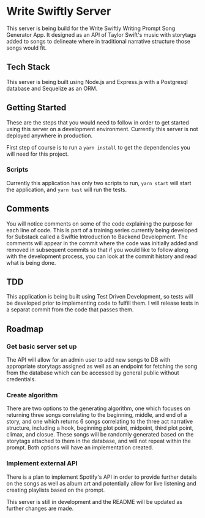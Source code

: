 # Write Swiftly Server

This server is being build for the Write Swiftly Writing Prompt Song Generator App. It designed as an API of Taylor Swift's music with storytags added to songs to delineate where in traditional narrative structure those songs would fit.

## Tech Stack

This server is being built using Node.js and Express.js with a Postgresql database and Sequelize as an ORM.

## Getting Started

These are the steps that you would need to follow in order to get started using this server on a development environment. Currently this server is not deployed anywhere in production.

First step of course is to run a `yarn install` to get the dependencies you will need for this project.

### Scripts

Currently this application has only two scripts to run, `yarn start` will start the application, and `yarn test` will run the tests.

## Comments

You will notice comments on some of the code explaining the purpose for each line of code. This is part of a training series currently being developed for Substack called a Swiftie Introduction to Backend Development. The comments will appear in the commit where the code was initially added and removed in subsequent commits so that if you would like to follow along with the development process, you can look at the commit history and read what is being done.

## TDD

This application is being built using Test Driven Development, so tests will be developed prior to implementing code to fulfill them. I will release tests in a separat commit from the code that passes them.

## Roadmap

### Get basic server set up

The API will allow for an admin user to add new songs to DB with appropriate storytags assigned as well as an endpoint for fetching the song from the database which can be accessed by general public without credentials.

### Create algorithm

There are two options to the generating algorithm, one which focuses on returning three songs correlating to the beginning, middle, and end of a story, and one which returns 6 songs correlating to the three act narrative structure, including a hook, beginning plot point, midpoint, third plot point, climax, and closue. These songs will be randomly generated based on the storytags attached to them in the database, and will not repeat within the prompt. Both options will have an implementation created.

### Implement external API

There is a plan to implement Spotify's API in order to provide further details on the songs as well as album art and potentially allow for live listening and creating playlists based on the prompt.

This server is still in development and the README will be updated as further changes are made.
